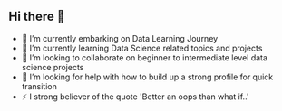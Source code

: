 ## Hi there 👋


- 🔭 I’m currently embarking on Data Learning Journey
- 🌱 I’m currently learning Data Science related topics and projects
- 👯 I’m looking to collaborate on beginner to intermediate level data science projects
- 🤔 I’m looking for help with how to build up a strong profile for quick transition
- ⚡ I strong believer of the quote 'Better an oops than what if..'
